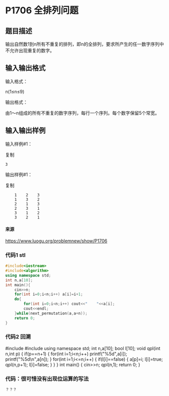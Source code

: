 # P1706 全排列问题

## 题目描述

输出自然数1到n所有不重复的排列，即n的全排列，要求所产生的任一数字序列中不允许出现重复的数字。

## 输入输出格式

输入格式：



n(1≤n≤9)



输出格式：



由1～n组成的所有不重复的数字序列，每行一个序列。每个数字保留5个常宽。



## 输入输出样例

输入样例#1：

 

复制

```
3
```

输出样例#1：

 

复制

```
    1    2    3
    1    3    2
    2    1    3
    2    3    1
    3    1    2
    3    2    1
```

#### 来源

https://www.luogu.org/problemnew/show/P1706

### 代码1 stl

```c++
#include<iostream>  
#include<algorithm>  
using namespace std;
int n,a[10]; 
int main(){  
    cin>>n;
	for(int i=0;i<n;i++) a[i]=i+1; 
    do{  
        for(int i=0;i<n;i++) cout<<"    "<<a[i];
        cout<<endl;
    }while(next_permutation(a,a+n));  
    return 0;  
}
```

### 代码2 回溯

#include<iostream>
#include<cstdio>
using namespace std;
int n,a[10];
bool l[10];
void qpl(int n,int p)
{
	if(p==n+1)
	{
		for(int i=1;i<n;i++)
			printf("%5d",a[i]);
		printf("%5d\n",a[n]);
	}
	for(int i=1;i<=n;i++)
	{
		if(l[i]==false)
		{
			a[p]=i;
			l[i]=true;
			qpl(n,p+1);
			l[i]=false;
		}
	}
}
int main()
{
	cin>>n;
	qpl(n,1);
	return 0;
}

### 代码：很可惜没有出现位运算的写法

```c++ 
？？？
```